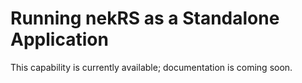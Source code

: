 # Running nekRS as a Standalone Application

This capability is currently available; documentation is coming soon.
